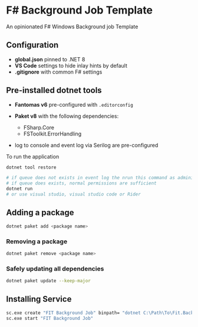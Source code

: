 # F# Background Job Template

An opinionated F# Windows Background job Template

## Configuration

* **global.json** pinned to .NET 8
* **VS Code** settings to hide inlay hints by default
* **.gitignore** with common F# settings

## Pre-installed dotnet tools

* **Fantomas v6** pre-configured with `.editorconfig`
* **Paket v8** with the following dependencies:
  * FSharp.Core
  * FSToolkit.ErrorHandling

* log to console and event log via Serilog are pre-configured

To run the application

```bash
dotnet tool restore

# if queue does not exists in event log the nrun this command as administrator, otherwise it will fail
# if queue does exists, normal permissions are sufficient
dotnet run
# or use visual studio, visual studio code or Rider
```

## Adding a package

```bash
dotnet paket add <package name>
```

### Removing a package

```bash
dotnet paket remove <package name>
```

### Safely updating all dependencies

```bash
dotnet paket update --keep-major
```

## Installing Service

```bash
sc.exe create "FIT Background Job" binpath= "dotnet C:\Path\To\Fit.BackgroundJob.dll"
sc.exe start "FIT Background Job"
```
